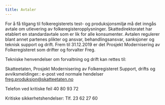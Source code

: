 ```yaml
---
title: Avtaler
---
```


For å få tilgang til folkeregisterets test- og produksjonsmiljø må det inngås avtale om utlevering av folkeregisteropplysninger. 
Skattedirektoratet har etablert en standardavtale som er lik for alle konsumenter. 
Avtalen regulerer blant annet partenes plikter og ansvar, behandlingsansvar, sanksjoner og teknisk support og drift. 
Frem til 31.12.2019 er det Prosjekt Modernisering av Folkeregisteret som drifter og forvalter Freg. 

Tekniske henvendelser om forvaltning og drift kan rettes til: 

Skatteetaten, Prosjekt Modernisering av Folkeregisteret 
Support, drifts og avviksmeldinger.:	e-post ved normale hendelser freg.produksjon@skatteetaten.no

Telefon ved kritiske feil 40 80 93 72 

Kritiske sikkerhetshendelser:	Tlf. 23 62 27 60
